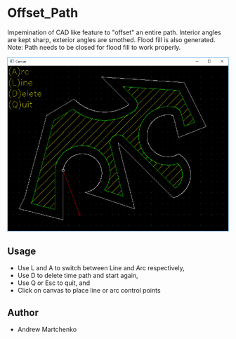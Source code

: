# Offset_Path
Impemination of CAD like feature to "offset" an entire path. Interior angles are kept sharp, exterior angles are smothed. Flood fill is also generated. Note: Path needs to be closed for flood fill to work properly.

![Screenshot](screenshot.png)

## Usage

* Use L and A to switch between Line and Arc respectively,
* Use D to delete time path and start again,
* Use Q or Esc to quit, and
* Click on canvas to place line or arc control points

## Author

* Andrew Martchenko

